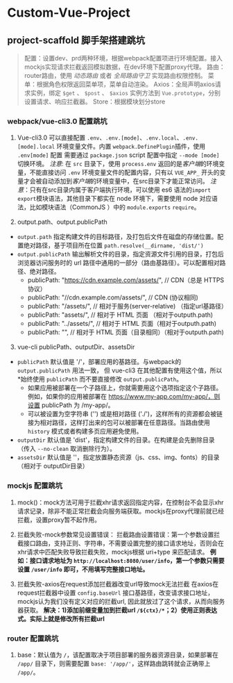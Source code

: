 # Custom-Vue-Project

## project-scaffold 脚手架搭建跳坑
> 配置：设置dev、prd两种环境，根据webpack配置项进行环境配置。接入mockjs实现请求拦截返回模拟数据，在dev环境下配置proxy代理。
> 路由：router路由，使用 *动态路由* 或者 *全局路由守卫* 实现路由权限控制。
> 菜单：根据角色权限返回菜单项，菜单自动渲染。
> Axios：全局声明axios请求实例，绑定 `$get` 、 `$post` 、 `$axios` 实例方法到 `Vue.prototype`，分别设置请求、响应拦截器。
> Store：根据模块划分store

### webpack/vue-cli3.0 配置跳坑
1. Vue-cli3.0 可以直接配置 `.env`、`.env.[mode]`、`.env.local`、`.env.[mode].local` 环境变量文件。内置 `webpack.DefinePlugin`插件，使用 `.env[mode]` 配置 需要通过 `package.json` script 配置中指定 `--mode [mode]` 切换环境。
*注意*: 在 `src` 目录下，使用 `process.env` 返回的是*客户端*的环境变量，不能直接访问 `.env` 环境变量文件的配置内容，只有以 `VUE_APP_` 开头的变量才会被自动添加到*客户端*的环境变量中，在src目录下才能正常访问。
*注意*：只有在src目录内属于客户端执行环境，可以使用 es6 语法的`import` `export`模块语法，其他目录下都实在 node 环境下，需要使用 node 对应语法，比如模块语法（CommonJS ）中的 `module.exports` `require`。

2. output.path、output.publicPath
  - `output.path` 指定构建文件的目标路径，及打包后文件在磁盘的存储位置。配置绝对路径，基于项目所在位置 `path.resolve(__dirname, 'dist/')`
  - `output.publicPath` 输出解析文件的目录，指定资源文件引用的目录，打包后浏览器访问服务时的 url 路径中通用的一部分（路由基路径）。可以配置相对路径、绝对路径。
    - publicPath: "https://cdn.example.com/assets/", // CDN（总是 HTTPS 协议）
    - publicPath: "//cdn.example.com/assets/", // CDN (协议相同)
    - publicPath: "/assets/", // 相对于服务(server-relative) （指定url基路径）
    - publicPath: "assets/", // 相对于 HTML 页面 （相对于outputh.path)
    - publicPath: "../assets/", // 相对于 HTML 页面（相对于outputh.path)
    - publicPath: "", // 相对于 HTML 页面（目录相同）（相对于outputh.path)

3. vue-cli publicPath、outputDir、assetsDir
  - `publicPath` 默认值是 '/'，部署应用的基路径。与webpack的 `output.publicPath` 用法一致， 但 vue-cli3 在其他配置有使用这个值，所以 *始终使用 `publicPath` 而不要直接修改 `output.publicPath`。
    - 如果应用被部署在一个子路径上，你就需要用这个选项指定这个子路径。例如，如果你的应用被部署在 https://www.my-app.com/my-app/，则设置 publicPath 为 /my-app/。
    - 可以被设置为空字符串 ('') 或是相对路径 ('./')，这样所有的资源都会被链接为相对路径，这样打出来的包可以被部署在任意路径。当路由使用 `history` 模式或者构建多页应用避免使用。
  - `outputDir` 默认值是 'dist'，指定构建文件的目录。在构建是会先删除目录（传入 `--no-clean` 取消删除行为）。
  - `assetsDir` 默认值是 ''，指定放置静态资源（js、css、img、fonts）的目录（相对于 outputDir目录）
### mockjs 配置跳坑
1. mock()：mock方法可用于拦截xhr请求返回指定内容，在控制台不会显示xhr请求记录，除非不能正常拦截会向服务端获取。mockjs在proxy代理前就已经拦截，设置proxy暂不起作用。

2. 拦截失败-mock参数常见设置错误：
  拦截路由设置错误：第一个参数设置拦截接口路由，支持正则、字符串，不需要设置完整的接口请求地址，否则会在xhr请求中匹配失败导致拦截失败，mockjs根据 uri+type 来匹配请求。
  **例如：接口请求地址为 `http://localhost:8080/user/info`，第一个参数只需要设置 `/user/info` 即可，不用填写完整接口地址。**

3. 拦截失败-axios在request添加拦截器改变url导致mock无法拦截
   在axios在request拦截器中设置 `config.baseUrl` 接口基路径，改变请求接口地址，mockjs认为我们没有定义对应的拦截url, 因此就放过了这个请求，从而向服务器获取。
   **解决：1)添加前缀变量加到拦截url `/${ctx}/*`；2）使用正则表达式。实际上就是修改所有拦截url** 
### router 配置跳坑
1. base：默认值为 `/`，该配置取决于项目部署的服务器资源目录，如果部署在 `/app/` 目录下，则需要配置 `base: '/app/'`，这样路由跳转就会正确带上 `/app/`。
